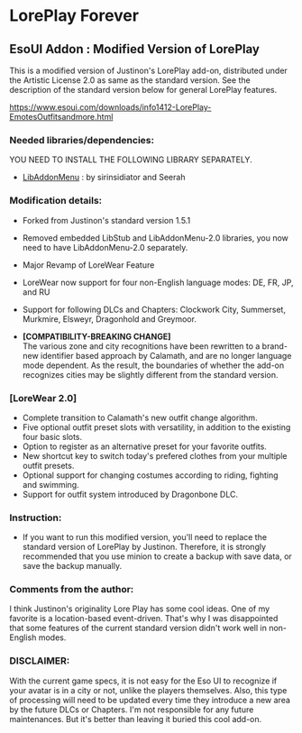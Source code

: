 # LorePlay Forever
## EsoUI Addon : Modified Version of LorePlay

This is a modified version of Justinon's LorePlay add-on, distributed under the Artistic License 2.0 as same as the standard version.
See the description of the standard version below for general LorePlay features.

https://www.esoui.com/downloads/info1412-LorePlay-EmotesOutfitsandmore.html


### Needed libraries/dependencies:
YOU NEED TO INSTALL THE FOLLOWING LIBRARY SEPARATELY. 
- [LibAddonMenu](https://www.esoui.com/downloads/info7-LibAddonMenu.html) : by sirinsidiator and Seerah

### Modification details:
- Forked from Justinon's standard version 1.5.1
- Removed embedded LibStub and LibAddonMenu-2.0 libraries, you now need to have LibAddonMenu-2.0 separately.
- Major Revamp of LoreWear Feature
- LoreWear now support for four non-English language modes: DE, FR, JP, and RU
- Support for following DLCs and Chapters: Clockwork City, Summerset, Murkmire, Elsweyr, Dragonhold and Greymoor.

- **[COMPATIBILITY-BREAKING CHANGE]**  
  The various zone and city recognitions have been rewritten to a brand-new identifier based approach by Calamath, and are no longer language mode dependent.
  As the result, the boundaries of whether the add-on recognizes cities may be slightly different from the standard version.


### [LoreWear 2.0]
  * Complete transition to Calamath's new outfit change algorithm.
  * Five optional outfit preset slots with versatility, in addition to the existing four basic slots.
  * Option to register as an alternative preset for your favorite outfits.
  * New shortcut key to switch today's prefered clothes from your multiple outfit presets.
  * Optional support for changing costumes according to riding, fighting and swimming.
  * Support for outfit system introduced by Dragonbone DLC.

### Instruction:
- If you want to run this modified version, you'll need to replace the standard version of LorePlay by Justinon. 
  Therefore, it is strongly recommended that you use minion to create a backup with save data, or save the backup manually. 

### Comments from the author:
I think Justinon's originality Lore Play has some cool ideas. One of my favorite is a location-based event-driven. 
That's why I was disappointed that some features of the current standard version didn't work well in non-English modes.

### DISCLAIMER:
With the current game specs, it is not easy for the Eso UI to recognize if your avatar is in a city or not, unlike the players themselves.
Also, this type of processing will need to be updated every time they introduce a new area by the future DLCs or Chapters.
I'm not responsible for any future maintenances. But it's better than leaving it buried this cool add-on. 

